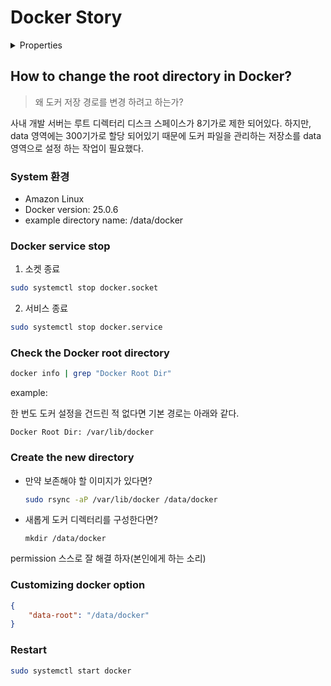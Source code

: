 # Docker Story

<details>

<summary>Properties</summary>

:pencil:2024.08.06

</details>


## How to change the root directory in Docker?

> 왜 도커 저장 경로를 변경 하려고 하는가?

사내 개발 서버는 루트 디렉터리 디스크 스페이스가 8기가로 제한 되어있다. 하지만, data 영역에는 300기가로 할당 되어있기 때문에 도커 파일을 관리하는 저장소를 data 영역으로 설정 하는 작업이 필요했다.


### System 환경

- Amazon Linux
- Docker version: 25.0.6
- example directory name: /data/docker


### Docker service stop

1. 소켓 종료
```bash
sudo systemctl stop docker.socket
```

2. 서비스 종료
```bash
sudo systemctl stop docker.service
```


### Check the Docker root directory

```bash
docker info | grep "Docker Root Dir"
```

example:

한 번도 도커 설정을 건드린 적 없다면 기본 경로는 아래와 같다.

```plaintext
Docker Root Dir: /var/lib/docker
```


### Create the new directory

- 만약 보존해야 할 이미지가 있다면?
    ```bash
    sudo rsync -aP /var/lib/docker /data/docker
    ```

- 새롭게 도커 디렉터리를 구성한다면?
    ```
    mkdir /data/docker
    ```

permission 스스로 잘 해결 하자(본인에게 하는 소리)


### Customizing docker option

```json
{
    "data-root": "/data/docker"
}
```


### Restart

```bash
sudo systemctl start docker
```
